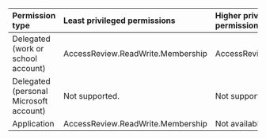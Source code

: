 |Permission type|Least privileged permissions|Higher privileged permissions|
|:---|:---|:---|
|Delegated (work or school account)|AccessReview.ReadWrite.Membership|AccessReview.ReadWrite.All|
|Delegated (personal Microsoft account)|Not supported.|Not supported.|
|Application|AccessReview.ReadWrite.Membership|Not available.|